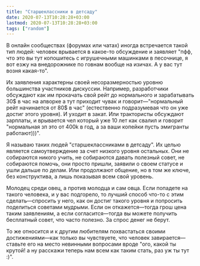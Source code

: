 ```yaml
---
title: "Старшеклассники в детсаду"
date: 2020-07-13T10:28:28+03:00
lastmod: 2020-07-13T10:28:28+03:00
tags: ["random"]
---
```


В онлайн сообществах (форумах или чатах) иногда встречается такой тип людей: человек врывается в какое-то обсуждение и заявляет "пфф, что это вы тут копошитесь с игрушечными машинками в песочнице, я вот езжу на внедорожнике по говнам вообще на изичах. А у вас тут возня какая-то".

Их заявления характерны своей несоразмерностью уровню большинства участников дискуссии. Например, разработчики обсуждают как им прокачать свой рейт до нормального и зарабатывать 30$ в час на апворке а тут приходит чувак и говорит—"нормальный рейт начинается от 80$ в час" (естественно подразумевая что он уже достиг этого уровня). И уходит в закат. Или трактористы обсуждают зарплаты, и врывается чел который уже 10 лет как свалил и говорит "нормальная зп это от 400k в год, а за ваши копейки пусть эмигранты работают)))". 

Я называю таких людей "старшеклассниками в детсаду". Их целью является самоутверждение за счет низкого уровня остальных. Они не собираются никого учить, не собираются давать полезный совет, не собираются помочь, они просто пришли, заявили о своем статусе и ушли дальше по делам. Или продолжают общение, но в том же ключе, без конструктива, а лишь показывая всем свой уровень.

Молодец среди овец, а против молодца и сам овца. Если попадете на такого человека, и у вас подгорело, то лучший способ что-то с этим сделать—спросить у него, как он достиг такого уровня и попросить поделиться советами мудрыми. Если он откажется—тогда грош цена таким заявлениям, а если согласится—тогда вы можете получить бесплатный совет, что часто полезно. За спрос денег не берут. 

То же относится и к другим любителям похвастаться своими достижениями—как только вы чувствуете, что человек завирается—ставьте его на место невинными вопросами вроде "ого, какой ты крутой! а ну расскажи теперь нам всем как таким стать, раз уж ты тут :)".

